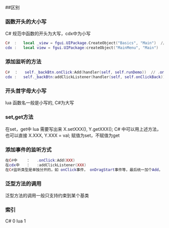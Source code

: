 ##区别
### 函数开头的大小写
C# 规范中函数的开头为大写，cdx中为小写
```lua
C#  :   local _view = fgui.UIPackage.CreateObject("Basics", "Main")  // 这里不用传this用. ，CreateObject为静态函数，不用this 
cdx :   local view = fgui.UIPackage:createObject("MainMenu", "Main")
```
### 添加监听的方法
```lua
C#  ：   self._backBtn.onClick:Add(handler(self, self.runDemo))  // .onClick:Add
cdx :   self._backBtn:addClickListener(handler(self, self.onClickBack))  // addClickListener
```
### 开头首字母大小写
lua 函数名一般是小写的, C#为大写
### set,get方法
在set，get中
lua 需要写出来 X.setXXX(), Y.getXXX();
C# 中可以用上述方法，也可以直接 X.XXX, Y.XXX = val; 赋值为set，不赋值为get
### 添加事件的监听方式
```lua
在C#中    ：   .onClick:Add(XXX)
在cdx中   ：   :addClickListener(XXX)
在C#监听类型是单独分开的，如 onClick事件， onDragStart事件等，最后统一加个Add， cdx事件就全部混合成一个函数了
```
### 泛型方法的调用
泛型方法的调用一般只支持约束到某个基类

### 索引
C# 0
lua 1
